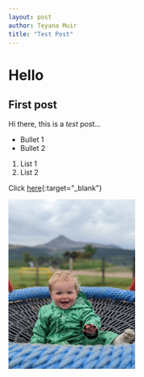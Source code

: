 ```yaml
---
layout: post
author: Teyana Muir
title: "Test Post"
---
```


# Hello
## First post
Hi there, this is a *test* post...

* Bullet 1
* Bullet 2

1. List 1
2. List 2

Click [here](https://app.vacancy-filler.co.uk/salescrm/Careers/CareersPage.aspx?e=LMo8nnTwYNbkYbyd73DBAgn4XORKsQ-43KUnd7sVd-tm589ZzDNYXzX4i9vReIJnpILxufpG3JA&iframe=True){:target="_blank"}


<img src="/assets/img/3c8a7854-8277-425a-b627-2f76f1c2118c.jpg" width="50%" align="left">
